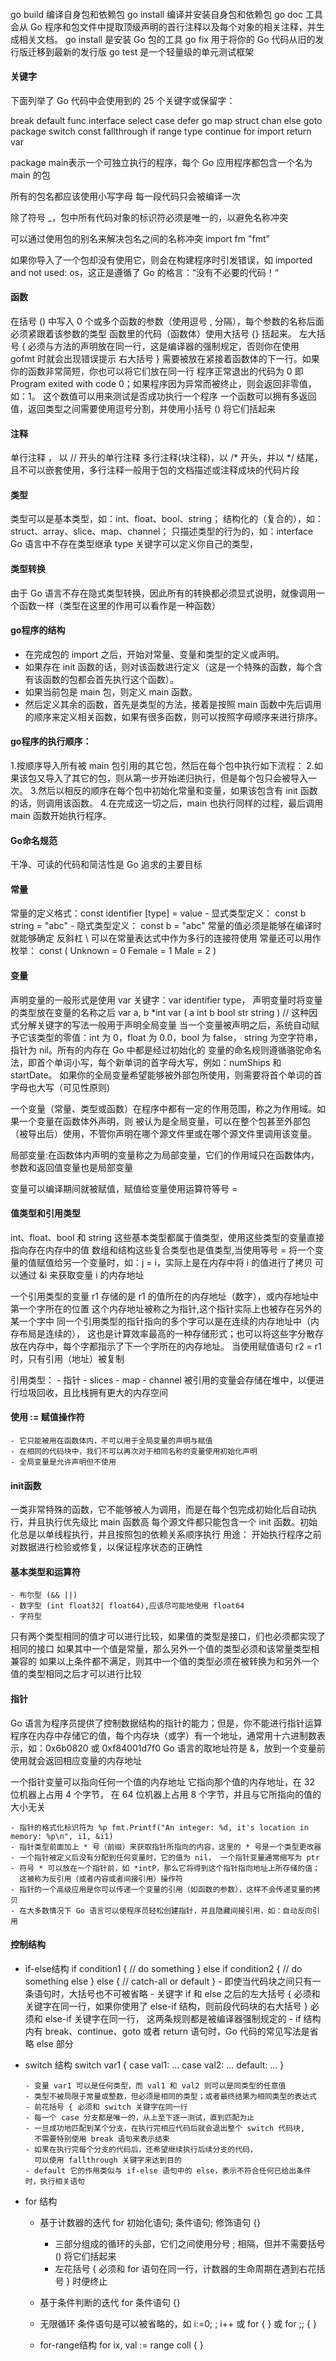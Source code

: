 ####
go build 编译自身包和依赖包
go install 编译并安装自身包和依赖包
go doc 工具会从 Go 程序和包文件中提取顶级声明的首行注释以及每个对象的相关注释，并生成相关文档。
go install 是安装 Go 包的工具
go fix 用于将你的 Go 代码从旧的发行版迁移到最新的发行版
go test 是一个轻量级的单元测试框架


#### 关键字
下面列举了 Go 代码中会使用到的 25 个关键字或保留字：

break	    default	    func	interface	select
case	    defer	    go	    map	        struct
chan	    else	    goto	package	    switch
const	    fallthrough	if	    range	    type
continue	for	import	return	var


package main表示一个可独立执行的程序，每个 Go 应用程序都包含一个名为 main 的包

所有的包名都应该使用小写字母
每一段代码只会被编译一次

除了符号 _，包中所有代码对象的标识符必须是唯一的，以避免名称冲突

可以通过使用包的别名来解决包名之间的名称冲突 import fm "fmt"


如果你导入了一个包却没有使用它，则会在构建程序时引发错误，如 imported and not used: os，这正是遵循了 Go 的格言：“没有不必要的代码！“


#### 函数
在括号 () 中写入 0 个或多个函数的参数（使用逗号 , 分隔），每个参数的名称后面必须紧跟着该参数的类型
函数里的代码（函数体）使用大括号 {} 括起来。
左大括号 { 必须与方法的声明放在同一行，这是编译器的强制规定，否则你在使用 gofmt 时就会出现错误提示
右大括号 } 需要被放在紧接着函数体的下一行。如果你的函数非常简短，你也可以将它们放在同一行
程序正常退出的代码为 0 即 Program exited with code 0；如果程序因为异常而被终止，则会返回非零值，如：1。
这个数值可以用来测试是否成功执行一个程序
一个函数可以拥有多返回值，返回类型之间需要使用逗号分割，并使用小括号 () 将它们括起来


#### 注释
单行注释 ， 以 // 开头的单行注释
多行注释(块注释)，以 /* 开头，并以 */ 结尾，且不可以嵌套使用，多行注释一般用于包的文档描述或注释成块的代码片段


#### 类型
类型可以是基本类型，如：int、float、bool、string；
结构化的（复合的），如：struct、array、slice、map、channel；
只描述类型的行为的，如：interface
Go 语言中不存在类型继承
type 关键字可以定义你自己的类型，

#### 类型转换
由于 Go 语言不存在隐式类型转换，因此所有的转换都必须显式说明，就像调用一个函数一样（类型在这里的作用可以看作是一种函数）

#### go程序的结构
- 在完成包的 import 之后，开始对常量、变量和类型的定义或声明。
- 如果存在 init 函数的话，则对该函数进行定义（这是一个特殊的函数，每个含有该函数的包都会首先执行这个函数）。
- 如果当前包是 main 包，则定义 main 函数。
- 然后定义其余的函数，首先是类型的方法，接着是按照 main 函数中先后调用的顺序来定义相关函数，如果有很多函数，则可以按照字母顺序来进行排序。


#### go程序的执行顺序：
1.按顺序导入所有被 main 包引用的其它包，然后在每个包中执行如下流程：
2.如果该包又导入了其它的包，则从第一步开始递归执行，但是每个包只会被导入一次。
3.然后以相反的顺序在每个包中初始化常量和变量，如果该包含有 init 函数的话，则调用该函数。
4.在完成这一切之后，main 也执行同样的过程，最后调用 main 函数开始执行程序。

#### Go命名规范
干净、可读的代码和简洁性是 Go 追求的主要目标


#### 常量
常量的定义格式：const identifier [type] = value
    - 显式类型定义： const b string = "abc"
    - 隐式类型定义： const b = "abc"
常量的值必须是能够在编译时就能够确定
反斜杠 \ 可以在常量表达式中作为多行的连接符使用
常量还可以用作枚举：
    const (
    	Unknown = 0
    	Female = 1
    	Male = 2
    )

#### 变量
声明变量的一般形式是使用 var 关键字：var identifier type， 声明变量时将变量的类型放在变量的名称之后
    var a, b *int
    var (
    	a int
    	b bool
    	str string
    )       // 这种因式分解关键字的写法一般用于声明全局变量
当一个变量被声明之后，系统自动赋予它该类型的零值：int 为 0，float 为 0.0，bool 为 false，
string 为空字符串，指针为 nil。所有的内存在 Go 中都是经过初始化的
变量的命名规则遵循骆驼命名法，即首个单词小写，每个新单词的首字母大写，例如：numShips 和 startDate。
如果你的全局变量希望能够被外部包所使用，则需要将首个单词的首字母也大写（可见性原则)

一个变量（常量、类型或函数）在程序中都有一定的作用范围，称之为作用域。如果一个变量在函数体外声明，则
被认为是全局变量，可以在整个包甚至外部包（被导出后）使用，不管你声明在哪个源文件里或在哪个源文件里调用该变量。

局部变量:在函数体内声明的变量称之为局部变量，它们的作用域只在函数体内，参数和返回值变量也是局部变量

变量可以编译期间就被赋值，赋值给变量使用运算符等号 =

#### 值类型和引用类型
int、float、bool 和 string 这些基本类型都属于值类型，使用这些类型的变量直接指向存在内存中的值
数组和结构这些复合类型也是值类型,当使用等号 = 将一个变量的值赋值给另一个变量时，如：j = i，实际上是在内存中将 i 的值进行了拷贝
可以通过 &i 来获取变量 i 的内存地址

一个引用类型的变量 r1 存储的是 r1 的值所在的内存地址（数字），或内存地址中第一个字所在的位置
这个内存地址被称之为指针,这个指针实际上也被存在另外的某一个字中
同一个引用类型的指针指向的多个字可以是在连续的内存地址中（内存布局是连续的），
这也是计算效率最高的一种存储形式；也可以将这些字分散存放在内存中，每个字都指示了下一个字所在的内存地址。
当使用赋值语句 r2 = r1 时，只有引用（地址）被复制

引用类型：
    - 指针
    - slices
    - map
    - channel
被引用的变量会存储在堆中，以便进行垃圾回收，且比栈拥有更大的内存空间


#### 使用 := 赋值操作符
    - 它只能被用在函数体内，不可以用于全局变量的声明与赋值
    - 在相同的代码块中，我们不可以再次对于相同名称的变量使用初始化声明
    - 全局变量是允许声明但不使用

#### init函数
一类非常特殊的函数，它不能够被人为调用，而是在每个包完成初始化后自动执行，并且执行优先级比 main 函数高
每个源文件都只能包含一个 init 函数。初始化总是以单线程执行，并且按照包的依赖关系顺序执行
用途： 开始执行程序之前对数据进行检验或修复，以保证程序状态的正确性


#### 基本类型和运算符
    - 布尔型 (&& ||)
    - 数字型 (int float32| float64),应该尽可能地使用 float64
    - 字符型

只有两个类型相同的值才可以进行比较，如果值的类型是接口，们也必须都实现了相同的接口
如果其中一个值是常量，那么另外一个值的类型必须和该常量类型相兼容的
如果以上条件都不满足，则其中一个值的类型必须在被转换为和另外一个值的类型相同之后才可以进行比较


#### 指针
Go 语言为程序员提供了控制数据结构的指针的能力；但是，你不能进行指针运算
程序在内存中存储它的值，每个内存块（或字）有一个地址，通常用十六进制数表示，如：0x6b0820 或 0xf84001d7f0
Go 语言的取地址符是 &，放到一个变量前使用就会返回相应变量的内存地址

一个指针变量可以指向任何一个值的内存地址 它指向那个值的内存地址，在 32 位机器上占用 4 个字节，
在 64 位机器上占用 8 个字节，并且与它所指向的值的大小无关

    - 指针的格式化标识符为 %p fmt.Printf("An integer: %d, it's location in memory: %p\n", i1, &i1)
    - 指针类型前面加上 * 号（前缀）来获取指针所指向的内容，这里的 * 号是一个类型更改器
    - 一个指针被定义后没有分配到任何变量时，它的值为 nil， 一个指针变量通常缩写为 ptr
    - 符号 * 可以放在一个指针前，如 *intP，那么它将得到这个指针指向地址上所存储的值；
      这被称为反引用（或者内容或者间接引用）操作符
    - 指针的一个高级应用是你可以传递一个变量的引用（如函数的参数），这样不会传递变量的拷贝
    - 在大多数情况下 Go 语言可以使程序员轻松创建指针，并且隐藏间接引用，如：自动反向引用

#### 控制结构
  - if-else结构
        if condition1 {
        	// do something
        } else if condition2 {
        	// do something else
        } else {
        	// catch-all or default
        }
        - 即使当代码块之间只有一条语句时，大括号也不可被省略
        - 关键字 if 和 else 之后的左大括号 { 必须和关键字在同一行，如果你使用了 else-if 结构，则前段代码块的右大括号 }
          必须和 else-if 关键字在同一行， 这两条规则都是被编译器强制规定的
        - if 结构内有 break、continue、goto 或者 return 语句时，Go 代码的常见写法是省略 else 部分

  - switch 结构
        switch var1 {
        	case val1:
        		...
        	case val2:
        		...
        	default:
        		...
        }

        - 变量 var1 可以是任何类型，而 val1 和 val2 则可以是同类型的任意值
        - 类型不被局限于常量或整数，但必须是相同的类型；或者最终结果为相同类型的表达式
        - 前花括号 { 必须和 switch 关键字在同一行
        - 每一个 case 分支都是唯一的，从上至下逐一测试，直到匹配为止
        - 一旦成功地匹配到某个分支，在执行完相应代码后就会退出整个 switch 代码块,
          不需要特别使用 break 语句来表示结束
        - 如果在执行完每个分支的代码后，还希望继续执行后续分支的代码，
          可以使用 fallthrough 关键字来达到目的
        - default 它的作用类似与 if-else 语句中的 else，表示不符合任何已给出条件时，执行相关语句

  - for 结构
      - 基于计数器的迭代
        for 初始化语句; 条件语句; 修饰语句 {}

        - 三部分组成的循环的头部，它们之间使用分号 ; 相隔，但并不需要括号 () 将它们括起来
        - 左花括号 { 必须和 for 语句在同一行，计数器的生命周期在遇到右花括号 } 时便终止
      - 基于条件判断的迭代
        for 条件语句 {}

      - 无限循环
        条件语句是可以被省略的，如 i:=0; ; i++ 或 for { } 或 for ;; { }

      - for-range结构
        for ix, val := range coll { }
































































